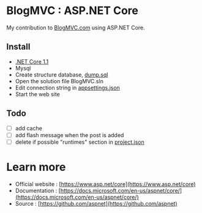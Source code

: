 # BlogMVC : ASP.NET Core

My contribution to [BlogMVC.com](http://www.blogmvc.com/) using ASP.NET Core.

## Install

- [.NET Core 1.1](https://www.microsoft.com/net/download/core#/current)
- Mysql
- Create structure database, [dump.sql](https://github.com/zyhou/BlogMVC-ASPNETCore/blob/master/dump.sql)
- Open the solution file BlogMVC.sln
- Edit connection string in [appsettings.json](https://github.com/zyhou/BlogMVC-ASPNETCore/blob/master/src/BlogMVC/appsettings.json)
- Start the web site

## Todo

- [ ] add cache
- [ ] add flash message when the post is added
- [ ] delete if possible "runtimes" section in [project.json](https://github.com/zyhou/BlogMVC-ASPNETCore/blob/master/src/BlogMVC/project.json)

# Learn more

- Official website : [https://www.asp.net/core](https://www.asp.net/core)
- Documentation : [https://docs.microsoft.com/en-us/aspnet/core/](https://docs.microsoft.com/en-us/aspnet/core/)
- Source : [https://github.com/aspnet](https://github.com/aspnet)
